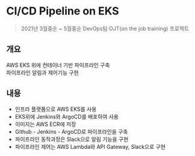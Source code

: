 # CI/CD Pipeline on EKS
> 2021년 3월중순 ~ 5월중순
> DevOps팀 OJT(on the job training) 프로젝트

## 개요
 AWS EKS 위에 컨테이너 기반 파이프라인 구축   
 파이프라인 알림과 제어기능 구현   

## 내용
- 인프라 플랫폼으로 AWS EKS를 사용
- EKS위에 Jenkins와 ArgoCD를 배포하여 사용
- 이미지는 AWS ECR에 저장
- Github - Jenkins - ArgoCD로 파이프라인을 구축
- 파이프라인 동작과정은 Slack으로 알림 기능을 구현
- 파이프라인 제어는 AWS Lambda와 API Gateway, Slack으로 구현
